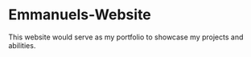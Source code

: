 # Emmanuels-Website
This website would serve as my portfolio to showcase my projects and abilities. 
